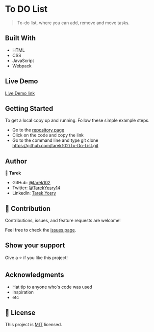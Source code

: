 # To DO List

> To-do list, where you can add, remove and move tasks.

## Built With

- HTML
- CSS
- JavaScript
- Webpack

## Live Demo
[Live Demo link](https://tarek102.github.io/To-Do-List/)

## Getting Started

To get a local copy up and running. Follow these simple example steps.

- Go to the [repository page](https://github.com/tarek102/To-Do-List)
- Click on the code and copy the link
- Go to the command line and type git clone https://github.com/tarek102/To-Do-List.git

## Author

👤 **Tarek**

- GitHub: [@tarek102](https://github.com/tarek102)
- Twitter: [@TarekYosry14](https://twitter.com/TarekYosry14)
- LinkedIn: [Tarek Yosry](https://www.linkedin.com/in/tarek-yosry-14866321a/)

## 🤝 Contribution

Contributions, issues, and feature requests are welcome!

Feel free to check the [issues page](https://github.com/tarek102/To-Do-List/issues).

## Show your support

Give a ⭐️ if you like this project!

## Acknowledgments

- Hat tip to anyone who's code was used
- Inspiration
- etc

## 📝 License

This project is [MIT](./MIT.md) licensed.



